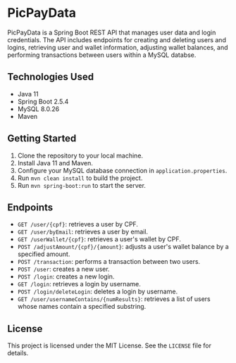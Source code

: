 # PicPayData

PicPayData is a Spring Boot REST API that manages user data and login credentials. The API includes endpoints for creating and deleting users and logins, retrieving user and wallet information, adjusting wallet balances, and performing transactions between users within a MySQL databse.

## Technologies Used

- Java 11
- Spring Boot 2.5.4
- MySQL 8.0.26
- Maven

## Getting Started

1. Clone the repository to your local machine.
2. Install Java 11 and Maven.
3. Configure your MySQL database connection in `application.properties`.
4. Run `mvn clean install` to build the project.
5. Run `mvn spring-boot:run` to start the server.

## Endpoints

- `GET /user/{cpf}`: retrieves a user by CPF.
- `GET /user/byEmail`: retrieves a user by email.
- `GET /userWallet/{cpf}`: retrieves a user's wallet by CPF.
- `POST /adjustAmount/{cpf}/{amount}`: adjusts a user's wallet balance by a specified amount.
- `POST /transaction`: performs a transaction between two users.
- `POST /user`: creates a new user.
- `POST /login`: creates a new login.
- `GET /login`: retrieves a login by username.
- `POST /login/deleteLogin`: deletes a login by username.
- `GET /user/usernameContains/{numResults}`: retrieves a list of users whose names contain a specified substring.

## License

This project is licensed under the MIT License. See the `LICENSE` file for details.

